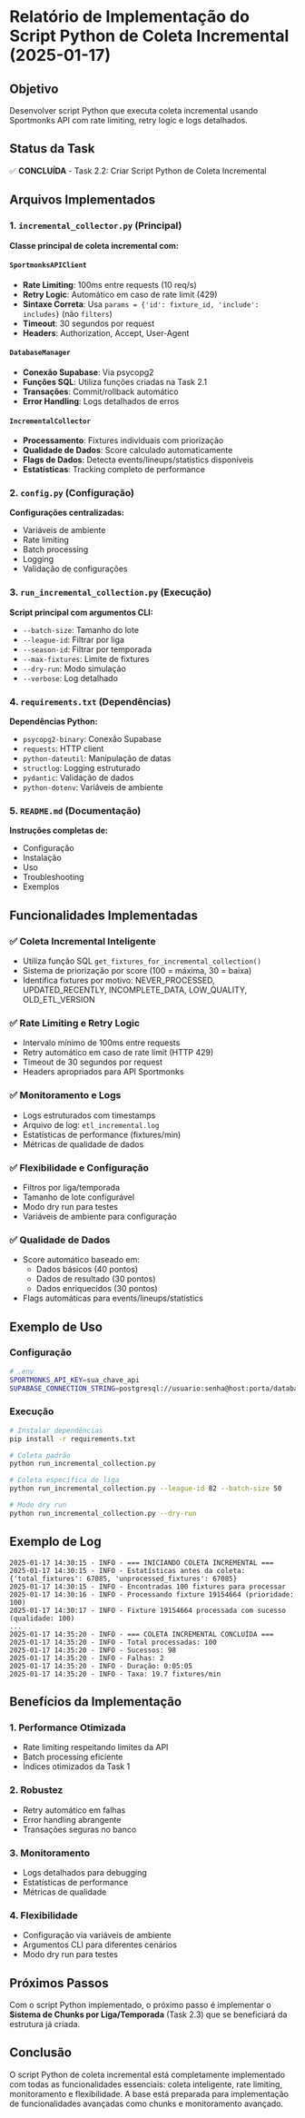 # Relatório de Implementação do Script Python de Coleta Incremental (2025-01-17)

## Objetivo
Desenvolver script Python que executa coleta incremental usando Sportmonks API com rate limiting, retry logic e logs detalhados.

## Status da Task
✅ **CONCLUÍDA** - Task 2.2: Criar Script Python de Coleta Incremental

## Arquivos Implementados

### 1. `incremental_collector.py` (Principal)
**Classe principal de coleta incremental com:**

#### `SportmonksAPIClient`
- **Rate Limiting**: 100ms entre requests (10 req/s)
- **Retry Logic**: Automático em caso de rate limit (429)
- **Sintaxe Correta**: Usa `params = {'id': fixture_id, 'include': includes}` (não `filters`)
- **Timeout**: 30 segundos por request
- **Headers**: Authorization, Accept, User-Agent

#### `DatabaseManager`
- **Conexão Supabase**: Via psycopg2
- **Funções SQL**: Utiliza funções criadas na Task 2.1
- **Transações**: Commit/rollback automático
- **Error Handling**: Logs detalhados de erros

#### `IncrementalCollector`
- **Processamento**: Fixtures individuais com priorização
- **Qualidade de Dados**: Score calculado automaticamente
- **Flags de Dados**: Detecta events/lineups/statistics disponíveis
- **Estatísticas**: Tracking completo de performance

### 2. `config.py` (Configuração)
**Configurações centralizadas:**
- Variáveis de ambiente
- Rate limiting
- Batch processing
- Logging
- Validação de configurações

### 3. `run_incremental_collection.py` (Execução)
**Script principal com argumentos CLI:**
- `--batch-size`: Tamanho do lote
- `--league-id`: Filtrar por liga
- `--season-id`: Filtrar por temporada
- `--max-fixtures`: Limite de fixtures
- `--dry-run`: Modo simulação
- `--verbose`: Log detalhado

### 4. `requirements.txt` (Dependências)
**Dependências Python:**
- `psycopg2-binary`: Conexão Supabase
- `requests`: HTTP client
- `python-dateutil`: Manipulação de datas
- `structlog`: Logging estruturado
- `pydantic`: Validação de dados
- `python-dotenv`: Variáveis de ambiente

### 5. `README.md` (Documentação)
**Instruções completas de:**
- Configuração
- Instalação
- Uso
- Troubleshooting
- Exemplos

## Funcionalidades Implementadas

### ✅ Coleta Incremental Inteligente
- Utiliza função SQL `get_fixtures_for_incremental_collection()`
- Sistema de priorização por score (100 = máxima, 30 = baixa)
- Identifica fixtures por motivo: NEVER_PROCESSED, UPDATED_RECENTLY, INCOMPLETE_DATA, LOW_QUALITY, OLD_ETL_VERSION

### ✅ Rate Limiting e Retry Logic
- Intervalo mínimo de 100ms entre requests
- Retry automático em caso de rate limit (HTTP 429)
- Timeout de 30 segundos por request
- Headers apropriados para API Sportmonks

### ✅ Monitoramento e Logs
- Logs estruturados com timestamps
- Arquivo de log: `etl_incremental.log`
- Estatísticas de performance (fixtures/min)
- Métricas de qualidade de dados

### ✅ Flexibilidade e Configuração
- Filtros por liga/temporada
- Tamanho de lote configurável
- Modo dry run para testes
- Variáveis de ambiente para configuração

### ✅ Qualidade de Dados
- Score automático baseado em:
  - Dados básicos (40 pontos)
  - Dados de resultado (30 pontos)
  - Dados enriquecidos (30 pontos)
- Flags automáticas para events/lineups/statistics

## Exemplo de Uso

### Configuração
```bash
# .env
SPORTMONKS_API_KEY=sua_chave_api
SUPABASE_CONNECTION_STRING=postgresql://usuario:senha@host:porta/database
```

### Execução
```bash
# Instalar dependências
pip install -r requirements.txt

# Coleta padrão
python run_incremental_collection.py

# Coleta específica de liga
python run_incremental_collection.py --league-id 82 --batch-size 50

# Modo dry run
python run_incremental_collection.py --dry-run
```

## Exemplo de Log

```
2025-01-17 14:30:15 - INFO - === INICIANDO COLETA INCREMENTAL ===
2025-01-17 14:30:15 - INFO - Estatísticas antes da coleta: {'total_fixtures': 67085, 'unprocessed_fixtures': 67085}
2025-01-17 14:30:15 - INFO - Encontradas 100 fixtures para processar
2025-01-17 14:30:16 - INFO - Processando fixture 19154664 (prioridade: 100)
2025-01-17 14:30:17 - INFO - Fixture 19154664 processada com sucesso (qualidade: 100)
...
2025-01-17 14:35:20 - INFO - === COLETA INCREMENTAL CONCLUÍDA ===
2025-01-17 14:35:20 - INFO - Total processadas: 100
2025-01-17 14:35:20 - INFO - Sucessos: 98
2025-01-17 14:35:20 - INFO - Falhas: 2
2025-01-17 14:35:20 - INFO - Duração: 0:05:05
2025-01-17 14:35:20 - INFO - Taxa: 19.7 fixtures/min
```

## Benefícios da Implementação

### 1. Performance Otimizada
- Rate limiting respeitando limites da API
- Batch processing eficiente
- Índices otimizados da Task 1

### 2. Robustez
- Retry automático em falhas
- Error handling abrangente
- Transações seguras no banco

### 3. Monitoramento
- Logs detalhados para debugging
- Estatísticas de performance
- Métricas de qualidade

### 4. Flexibilidade
- Configuração via variáveis de ambiente
- Argumentos CLI para diferentes cenários
- Modo dry run para testes

## Próximos Passos
Com o script Python implementado, o próximo passo é implementar o **Sistema de Chunks por Liga/Temporada** (Task 2.3) que se beneficiará da estrutura já criada.

## Conclusão
O script Python de coleta incremental está completamente implementado com todas as funcionalidades essenciais: coleta inteligente, rate limiting, monitoramento e flexibilidade. A base está preparada para implementação de funcionalidades avançadas como chunks e monitoramento avançado.
